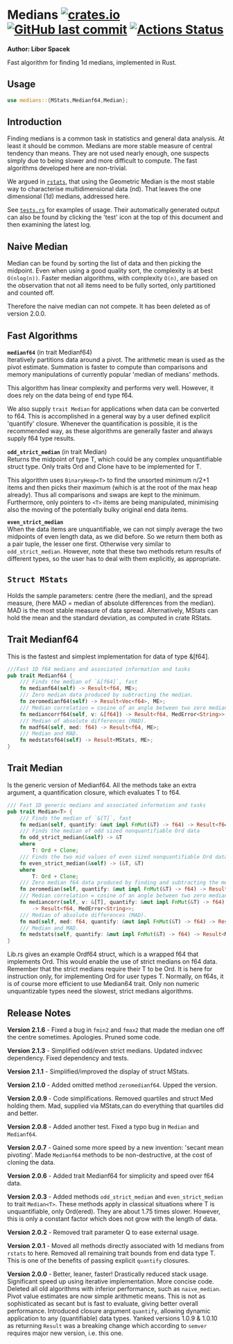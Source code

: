 # Medians [<img alt="crates.io" src="https://img.shields.io/crates/v/medians?logo=rust">](https://crates.io/crates/medians) [<img alt="GitHub last commit" src="https://img.shields.io/github/last-commit/liborty/medians/HEAD?logo=github">](https://github.com/liborty/medians) [![Actions Status](https://github.com/liborty/medians/workflows/test/badge.svg)](https://github.com/liborty/medians/actions)

**Author: Libor Spacek**

Fast algorithm for finding 1d medians, implemented in Rust.

## Usage

```rust
use medians::{MStats,Medianf64,Median};
```

## Introduction

Finding medians is a common task in statistics and general data analysis. At least it should be common. Medians are more stable measure of central tendency than means. They are not used nearly enough, one suspects simply due to being slower and more difficult to compute. The fast algorithms developed here are non-trivial.

We argued in [`rstats`](https://github.com/liborty/rstats), that using the Geometric Median is the most stable way to characterise multidimensional data (nd). That leaves the one dimensional (1d) medians, addressed here.

See [`tests.rs`](https://github.com/liborty/medians/blob/main/tests/tests.rs) for examples of usage. Their automatically generated output can also be found by clicking the 'test' icon at the top of this document and then examining the latest log.

## Naive Median

Median can be found by sorting the list of data and then picking the midpoint. Even when using a good quality sort, the complexity is at best `O(nlog(n))`. Faster median algorithms, with complexity `O(n)`, are based on the observation that not all items need to be fully sorted, only partitioned and counted off.

Therefore the naive median can not compete. It has been deleted as of version 2.0.0.

## Fast Algorithms

**`medianf64`** (in trait Medianf64)  
Iteratively partitions data around a pivot. The arithmetic mean is used as the pivot estimate. Summation is faster to compute than comparisons and memory manipulations of currently popular 'median of medians' methods.

This algorithm has linear complexity and performs very well. However, it does rely on the data being of end type f64.

We also supply `trait Median` for applications when data can be converted to f64. This is accomplished in a general way by a user defined explicit 'quantify' closure. Whenever the quantification is possible, it is the recommended way, as these algorithms are generally faster and always supply f64 type results.

**`odd_strict_median`** (in trait Median)  
Returns the midpoint of type T, which could be any complex unquantifiable struct type. Only traits Ord and Clone have to be implemented for T.

This algorithm uses `BinaryHeap<T>` to find the unsorted minimum n/2+1 items and then picks their maximum (which is at the root of the max heap already). Thus all comparisons and swaps are kept to the minimum. Furthermore, only pointers to `<T>` items are being manipulated, minimising also the moving of the potentially bulky original end data items.

**`even_strict_median`**  
When the data items are unquantifiable, we can not simply average the two midpoints of even length data, as we did before. So we return them both as a pair tuple, the lesser one first. Otherwise very similar to `odd_strict_median`. However, note that these two methods return results of different types, so the user has to deal with them explicitly, as appropriate.

## `Struct MStats`

Holds the sample parameters: centre (here the median), and the spread measure, (here MAD = median of absolute differences from the median). MAD is the most stable measure of data spread. Alternatively, MStats can hold the mean and the standard deviation, as computed in crate RStats.

## Trait Medianf64

This is the fastest and simplest implementation for data of type &[f64].

```rust
///Fast 1D f64 medians and associated information and tasks
pub trait Medianf64 {
    /// Finds the median of `&[f64]`, fast
    fn medianf64(self) -> Result<f64, ME>;
    /// Zero median data produced by subtracting the median.
    fn zeromedianf64(self) -> Result<Vec<f64>, ME>;
    /// Median correlation = cosine of an angle between two zero median vecs
    fn mediancorrf64(self, v: &[f64]) -> Result<f64, MedError<String>>;
    /// Median of absolute differences (MAD).
    fn madf64(self, med: f64) -> Result<f64, ME>;
    /// Median and MAD.
    fn medstatsf64(self) -> Result<MStats, ME>;
}
```

## Trait Median
Is the generic version of Medianf64. All the methods take an extra argument, a quantification closure, which evaluates T to f64.

```rust
/// Fast 1D generic medians and associated information and tasks
pub trait Median<T> {
    /// Finds the median of `&[T]`, fast
    fn median(self, quantify: &mut impl FnMut(&T) -> f64) -> Result<f64, ME>;
    /// Finds the median of odd sized nonquantifiable Ord data
    fn odd_strict_median(&self) -> &T
    where
        T: Ord + Clone;
    /// Finds the two mid values of even sized nonquantifiable Ord data
    fn even_strict_median(&self) -> (&T, &T)
    where
        T: Ord + Clone;
    /// Zero median f64 data produced by finding and subtracting the median.
    fn zeromedian(self, quantify: &mut impl FnMut(&T) -> f64) -> Result<Vec<f64>, ME>;
    /// Median correlation = cosine of an angle between two zero median vecs
    fn mediancorr(self, v: &[T], quantify: &mut impl FnMut(&T) -> f64) 
        -> Result<f64, MedError<String>>;
    /// Median of absolute differences (MAD).
    fn mad(self, med: f64, quantify: &mut impl FnMut(&T) -> f64) -> Result<f64, ME>;
    /// Median and MAD.
    fn medstats(self, quantify: &mut impl FnMut(&T) -> f64) -> Result<MStats, ME>;
}
```
Lib.rs gives an example Ordf64 struct, which is a wrapped f64 that implements Ord. This would enable the use of strict medians on f64 data. Remember that the strict medians require their T to be Ord.
It is here for instruction only, for implementing Ord for user types T.
Normally, on f64s, it is of course more efficient to use Median64 trait.
Only non numeric unquantizable types need the slowest, strict medians algorithms.

## Release Notes

**Version 2.1.6** - Fixed a bug in `fmin2` and `fmax2` that made the median one off the centre sometimes. Apologies. Pruned some code.

**Version 2.1.3** - Simplified odd/even strict medians. Updated indxvec dependency. Fixed dependency and tests.

**Version 2.1.1** - Simplified/improved the display of struct MStats.

**Version 2.1.0** - Added omitted method `zeromedianf64`. Upped the version.

**Version 2.0.9** - Code simplifications. Removed quartiles and struct Med holding them. Mad, supplied via MStats,can do everything that quartiles did and better.

**Version 2.0.8** - Added another test. Fixed a typo bug in `Median` and `Medianf64`.

**Version 2.0.7** - Gained some more speed by a new invention: 'secant mean pivoting'. Made `Medianf64` methods to be non-destructive, at the cost of cloning the data.

**Version 2.0.6** - Added trait Medianf64 for simplicity and speed over f64 data.

**Version 2.0.3** - Added methods `odd_strict_median` and `even_strict_median` to trait `Median<T>`.
These methods apply in classical situations where T is unquantifiable, only Ord(ered). They are about 1.75 times slower.
However, this is only a constant factor which does not grow with the length of data.

**Version 2.0.2** - Removed trait parameter Q to ease external usage.

**Version 2.0.1** - Moved all methods directly associated with 1d medians from `rstats` to here. Removed all remaining trait bounds from end data type T. This is one of the benefits of passing explicit `quantify` closures.

**Version 2.0.0** - Better, leaner, faster! Drastically reduced stack usage. Significant speed up using iterative implementation. More concise code. Deleted all old algorithms with inferior performance, such as `naive_median`. Pivot value estimates are now simple arithmetic means. This is not as sophisticated as secant but is fast to evaluate, giving better overall performance. Introduced closure argument `quantify`, allowing dynamic application to any (quantifiable) data types. Yanked versions 1.0.9 & 1.0.10 as returning `Result` was a breaking change which according to `semver` requires major new version, i.e. this one.